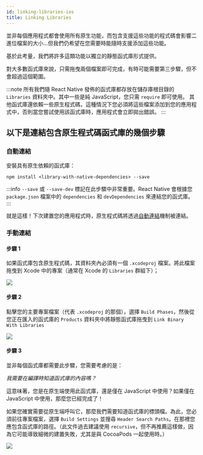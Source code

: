 ```yaml
---
id: linking-libraries-ios
title: Linking Libraries
---
```


並非每個應用程式都會使用所有原生功能，而包含支援這些功能的程式碼會影響二進位檔案的大小...但我們仍希望在您需要時能隨時支援添加這些功能。

基於此考量，我們將許多這類功能以獨立的靜態函式庫形式提供。

對大多數函式庫來說，只需拖曳兩個檔案即可完成，有時可能需要第三步驟，但不會超過這個範圍。

:::note
所有我們隨 React Native 發佈的函式庫都存放在儲存庫根目錄的 `Libraries` 資料夾中。其中一些是純 JavaScript，您只需 `require` 即可使用。
其他函式庫還依賴一些原生程式碼，這種情況下您必須將這些檔案添加到您的應用程式中，否則當您嘗試使用該函式庫時，應用程式會立即拋出錯誤。
:::

## 以下是連結包含原生程式碼函式庫的幾個步驟

### 自動連結

安裝具有原生依賴的函式庫：

```shell
npm install <library-with-native-dependencies> --save
```

:::info
`--save` 或 `--save-dev` 標記在此步驟中非常重要。React Native 會根據您 `package.json` 檔案中的 `dependencies` 和 `devDependencies` 來連結您的函式庫。
:::

就是這樣！下次建置您的應用程式時，原生程式碼將透過[自動連結](https://github.com/react-native-community/cli/blob/main/docs/autolinking.md)機制被連結。

### 手動連結

#### 步驟 1

如果函式庫包含原生程式碼，其資料夾內必須有一個 `.xcodeproj` 檔案。將此檔案拖曳到 Xcode 中的專案（通常在 Xcode 的 `Libraries` 群組下）；

![](/docs/assets/AddToLibraries.png)

#### 步驟 2

點擊您的主要專案檔案（代表 `.xcodeproj` 的那個），選擇 `Build Phases`，然後從您正在匯入的函式庫的 `Products` 資料夾中將靜態函式庫拖曳到 `Link Binary With Libraries`

![](/docs/assets/AddToBuildPhases.png)

#### 步驟 3

並非每個函式庫都需要此步驟，您需要考慮的是：

_我需要在編譯時知道函式庫的內容嗎？_

這意味著，您是在原生端使用此函式庫，還是僅在 JavaScript 中使用？如果僅在 JavaScript 中使用，那麼您已經完成了！

如果您確實需要從原生端呼叫它，那麼我們需要知道函式庫的標頭檔。為此，您必須前往專案檔案，選擇 `Build Settings` 並搜尋 `Header Search Paths`。在那裡您應包含函式庫的路徑。（此文件過去建議使用 `recursive`，但不再推薦這樣做，因為它可能導致細微的建置失敗，尤其是與 CocoaPods 一起使用時。）

![](/docs/assets/AddToSearchPaths.png)